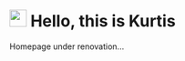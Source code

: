 # <img src="https://emojis.slackmojis.com/emojis/images/1643517428/34588/yay.gif?1643517428" width="30"/> Hello, this is Kurtis

Homepage under renovation...
